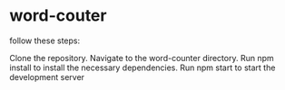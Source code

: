 # word-couter
follow these steps:

Clone the repository.
Navigate to the word-counter directory.
Run npm install to install the necessary dependencies.
Run npm start to start the development server
